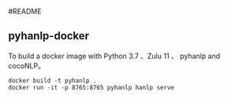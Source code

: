 #README

## pyhanlp-docker

To build a docker image with Python 3.7 、Zulu 11 、 pyhanlp and cocoNLP。

```shell
docker build -t pyhanlp .
docker run -it -p 8765:8765 pyhanlp hanlp serve
```

